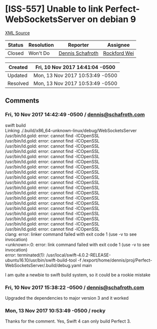 # [ISS-557] Unable to link Perfect-WebSocketsServer on debian 9

[XML Source](../xml/ISS-557.xml)
<p></p>





Status|Resolution|Reporter|Assignee
------|----------|--------|--------
Closed|Won't Do|[Dennis Schafroth](dennis@schafroth.com)|[Rockford Wei]($rocky)





Created|Fri, 10 Nov 2017 14:41:04 -0500
-------|--------------
Updated|Mon, 13 Nov 2017 10:53:49 -0500
Resolved|Mon, 13 Nov 2017 10:53:49 -0500


## Comments




### Fri, 10 Nov 2017 14:42:49 -0500 / dennis@schafroth.com 

<p><p>swift build <br/>
Linking ./.build/x86_64-unknown-linux/debug/WebSocketsServer<br/>
/usr/bin/ld.gold: error: cannot find -lCOpenSSL<br/>
/usr/bin/ld.gold: error: cannot find -lCOpenSSL<br/>
/usr/bin/ld.gold: error: cannot find -lCOpenSSL<br/>
/usr/bin/ld.gold: error: cannot find -lCOpenSSL<br/>
/usr/bin/ld.gold: error: cannot find -lCOpenSSL<br/>
/usr/bin/ld.gold: error: cannot find -lCOpenSSL<br/>
/usr/bin/ld.gold: error: cannot find -lCOpenSSL<br/>
/usr/bin/ld.gold: error: cannot find -lCOpenSSL<br/>
/usr/bin/ld.gold: error: cannot find -lCOpenSSL<br/>
/usr/bin/ld.gold: error: cannot find -lCOpenSSL<br/>
/usr/bin/ld.gold: error: cannot find -lCOpenSSL<br/>
/usr/bin/ld.gold: error: cannot find -lCOpenSSL<br/>
/usr/bin/ld.gold: error: cannot find -lCOpenSSL<br/>
/usr/bin/ld.gold: error: cannot find -lCOpenSSL<br/>
/usr/bin/ld.gold: error: cannot find -lCOpenSSL<br/>
/usr/bin/ld.gold: error: cannot find -lCOpenSSL<br/>
/usr/bin/ld.gold: error: cannot find -lCOpenSSL<br/>
/usr/bin/ld.gold: error: cannot find -lCOpenSSL<br/>
/usr/bin/ld.gold: error: cannot find -lCOpenSSL<br/>
clang: error: linker command failed with exit code 1 (use -v to see invocation)<br/>
&lt;unknown&gt;:0: error: link command failed with exit code 1 (use -v to see invocation)<br/>
error: terminated(1): /usr/local/swift-4.0.2-RELEASE-ubuntu16.10/usr/bin/swift-build-tool -f /export/home/dennis/proj/Perfect-WebSocketsServer/.build/debug.yaml main</p>

<p>I am quite a newbie to swift build system, so it could be a rookie mistake</p></p>


### Fri, 10 Nov 2017 15:38:22 -0500 / dennis@schafroth.com 

<p><p>Upgraded the dependencies to major version 3 and it worked</p></p>


### Mon, 13 Nov 2017 10:53:49 -0500 / rocky 

<p><p>Thanks for the comment. Yes, Swift 4 can only build Perfect 3.</p></p>


